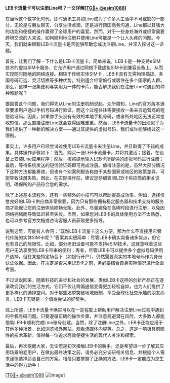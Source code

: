 **LEB卡流量卡可以注册Line吗？一文详解[[TG💪+ @esim1088](https://t.me/s/esim1088)]**

在当今这个数字化时代，即时通讯工具如Line成为了许多人生活中不可或缺的一部分。无论是与朋友聊天、分享生活点滴，还是进行跨国商务沟通，Line都以其强大的功能和便捷的操作赢得了全球用户的喜爱。然而，对于一些身处海外或经常需要跨境交流的人来说，如何顺利地注册并使用Line可能是一个让人头疼的问题。今天，我们就来聊聊LEB卡流量卡是否能够帮助您成功注册Line，并深入探讨这一话题。

首先，让我们了解一下什么是LEB卡流量卡。简单来说，LEB卡是一种支持eSIM技术的虚拟SIM卡服务，它允许用户通过网络下载虚拟SIM卡到兼容设备上，从而实现随时随地的网络连接。相较于传统实体SIM卡，LEB卡具有无需物理插拔、多国号码可选、灵活切换等多种优势，特别适合经常旅行或居住在多个国家的人群。那么，这样一张集便利与实用为一体的卡片，能否解决我们在注册Line时遇到的种种难题呢？

要回答这个问题，我们得先从Line的注册机制说起。众所周知，Line的官方版本通常要求用户通过手机号码进行验证，而这个过程往往需要接收一条来自运营商的短信验证码。因此，如果你手头没有有效的本地手机号码，或者所处地区无法正常接收短信，那么直接注册Line就会变得困难重重。然而，LEB卡流量卡的出现似乎为我们提供了一种新的解决方案——通过其提供的虚拟号码，我们或许能够绕过这一限制。

事实上，许多用户已经尝试过使用LEB卡流量卡来注册Line，并且取得了不错的成果。具体操作步骤如下：首先，购买一张LEB卡流量卡，并将其激活；接着，在设备上安装Line应用程序；然后，按照提示输入LEB卡所提供的虚拟号码进行注册；最后，等待系统发送的短信验证码即可完成注册。值得注意的是，虽然大部分情况下这种方法都能奏效，但也有个别案例报告称由于某些国家或地区的政策差异，可能导致注册失败。因此，在实际操作前，建议您仔细查阅LEB卡供应商的相关说明，确保所购产品符合您的需求。

除了上述基本流程外，还有一些额外的小技巧可以帮助提高成功率。例如，选择信誉良好的LEB卡供应商非常重要，因为只有那些拥有稳定服务器和技术支持的服务商才能保证您的注册体验顺畅无阻。此外，尽量避免在高峰时段进行注册，以免因网络拥堵而导致延迟甚至失败。当然，如果您对LEB卡的具体使用方法不太熟悉，也可以参考官方文档或咨询客服人员获取更多指导。

说到这里，可能有人会问：“既然LEB卡流量卡这么方便，那为什么不直接用它替代传统的实体SIM卡呢？”答案其实很简单：尽管LEB卡确实具备诸多优点，但它也有自己的局限性。比如，部分老旧设备可能不支持eSIM技术，这就意味着这些用户无法享受到LEB卡带来的便利；再者，尽管LEB卡可以提供多个虚拟号码供用户选择，但在某些特定场合下（如银行开户），仍然需要真实的本地号码作为身份认证依据。因此，在决定是否采用LEB卡之前，务必要结合自身实际情况进行全面考量。

不过话说回来，随着科技的进步和社会的发展，类似LEB卡这样的创新产品正在逐渐改变我们的生活方式。它们不仅让跨国通信变得更加轻松自如，也为人们提供了更多样化的选择空间。对于那些渴望突破地域限制、享受全球化社交乐趣的朋友而言，LEB卡无疑是一个值得尝试的好帮手。

综上所述，LEB卡流量卡确实可以在一定程度上帮助用户解决注册Line过程中遇到的手机号码问题。只要遵循正确的操作步骤，并注意规避潜在风险，大多数人都能借助LEB卡顺利完成Line账号创建。当然，除了注册Line之外，LEB卡还能应用于其他多种场景，比如浏览境外网站、观看流媒体内容等。总之，这是一项极具前瞻性的技术革新，值得每一位追求高效便捷生活的现代人关注和探索。

最后，再次提醒大家，无论您是初次接触LEB卡的新手，还是希望进一步了解其应用场景的老用户，在做出最终决策之前，请务必充分调研相关信息，并根据个人需求谨慎选择适合自己的方案。相信只要掌握了正确的方法，LEB卡一定能成为您生活中的得力助手！

[[TG💪+ @esim1088](https://t.me/s/esim1088) ![Image](https://i.postimg.cc/4NQfJmqS/Snipaste-2025-05-13-00-14-12.png)]